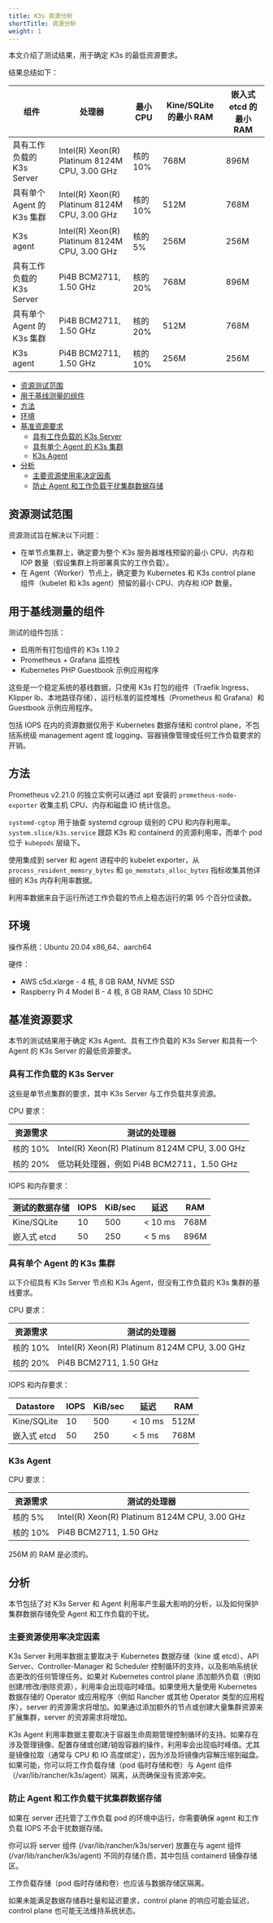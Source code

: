 ```yaml
---
title: K3s 资源分析
shortTitle: 资源分析
weight: 1
---
```


本文介绍了测试结果，用于确定 K3s 的最低资源要求。

结果总结如下：

| 组件 | 处理器 | 最小 CPU | Kine/SQLite 的最小 RAM | 嵌入式 etcd 的最小 RAM |
|------------|-----|----------|-------------------------|---------------------------|
| 具有工作负载的 K3s Server | Intel(R) Xeon(R) Platinum 8124M CPU, 3.00 GHz | 核的 10% | 768M | 896M |
| 具有单个 Agent 的 K3s 集群 | Intel(R) Xeon(R) Platinum 8124M CPU, 3.00 GHz | 核的 10% | 512M | 768M |
| K3s agent | Intel(R) Xeon(R) Platinum 8124M CPU, 3.00 GHz | 核的 5% | 256M | 256M |
| 具有工作负载的 K3s Server | Pi4B BCM2711, 1.50 GHz | 核的 20% | 768M | 896M |
| 具有单个 Agent 的 K3s 集群 | Pi4B BCM2711, 1.50 GHz | 核的 20% | 512M | 768M |
| K3s agent | Pi4B BCM2711, 1.50 GHz | 核的 10% | 256M | 256M |

- [资源测试范围](#资源测试范围)
- [用于基线测量的组件](#用于基线测量的组件)
- [方法](#方法)
- [环境](#环境)
- [基准资源要求](#基准资源要求)
   - [具有工作负载的 K3s Server](#具有工作负载的-k3s-server)
   - [具有单个 Agent 的 K3s 集群](#具有单个-agent-的-k3s-集群)
   - [K3s Agent](#k3s-agent)
- [分析](#分析)
   - [主要资源使用率决定因素](#主要资源使用率决定因素)
   - [防止 Agent 和工作负载干扰集群数据存储](#防止-agent-和工作负载干扰集群数据存储)

## 资源测试范围

资源测试旨在解决以下问题：

- 在单节点集群上，确定要为整个 K3s 服务器堆栈预留的最小 CPU、内存和 IOP 数量（假设集群上将部署真实的工作负载）。
- 在 Agent（Worker）节点上，确定要为 Kubernetes 和 K3s control plane 组件（kubelet 和 k3s agent）预留的最小 CPU、内存和 IOP 数量。

## 用于基线测量的组件

测试的组件包括：

* 启用所有打包组件的 K3s 1.19.2
* Prometheus + Grafana 监控栈
* Kubernetes PHP Guestbook 示例应用程序

这些是一个稳定系统的基线数据，只使用 K3s 打包的组件（Traefik Ingress、Klipper lb、本地路径存储），运行标准的监控堆栈（Prometheus 和 Grafana）和 Guestbook 示例应用程序。

包括 IOPS 在内的资源数据仅用于 Kubernetes 数据存储和 control plane，不包括系统级 management agent 或 logging、容器镜像管理或任何工作负载要求的开销。

## 方法

Prometheus v2.21.0 的独立实例可以通过 apt 安装的 `prometheus-node-exporter` 收集主机 CPU、内存和磁盘 IO 统计信息。

`systemd-cgtop` 用于抽查 systemd cgroup 级别的 CPU 和内存利用率。`system.slice/k3s.service` 跟踪 K3s 和 containerd 的资源利用率，而单个 pod 位于 `kubepods` 层级下。

使用集成到 server 和 agent 进程中的 kubelet exporter，从 `process_resident_memory_bytes` 和 `go_memstats_alloc_bytes` 指标收集其他详细的 K3s 内存利用率数据。

利用率数据来自于运行所述工作负载的节点上稳态运行的第 95 个百分位读数。

## 环境

操作系统：Ubuntu 20.04 x86_64、aarch64

硬件：

- AWS c5d.xlarge - 4 核, 8 GB RAM, NVME SSD
- Raspberry Pi 4 Model B - 4 核, 8 GB RAM, Class 10 SDHC

## 基准资源要求

本节的测试结果用于确定 K3s Agent、具有工作负载的 K3s Server 和具有一个 Agent 的 K3s Server 的最低资源要求。

### 具有工作负载的 K3s Server

这些是单节点集群的要求，其中 K3s Server 与工作负载共享资源。

CPU 要求：

| 资源需求 | 测试的处理器 |
|-----------|-----------------|
| 核的 10% | Intel(R) Xeon(R) Platinum 8124M CPU, 3.00 GHz |
| 核的 20% | 低功耗处理器，例如 Pi4B BCM2711，1.50 GHz |

IOPS 和内存要求：

| 测试的数据存储 | IOPS | KiB/sec | 延迟 | RAM |
|-----------|------|---------|---------|--------|
| Kine/SQLite | 10 | 500 | < 10 ms | 768M |
| 嵌入式 etcd | 50 | 250 | < 5 ms | 896M |

### 具有单个 Agent 的 K3s 集群

以下介绍具有 K3s Server 节点和 K3s Agent，但没有工作负载的 K3s 集群的基线要求。

CPU 要求：

| 资源需求 | 测试的处理器 |
|-----------|-----------------|
| 核的 10% | Intel(R) Xeon(R) Platinum 8124M CPU, 3.00 GHz |
| 核的 20% | Pi4B BCM2711, 1.50 GHz |

IOPS 和内存要求：

| Datastore | IOPS | KiB/sec | 延迟 | RAM |
|-----------|------|---------|---------|--------|
| Kine/SQLite | 10 | 500 | < 10 ms | 512M |
| 嵌入式 etcd | 50 | 250 | < 5 ms | 768M |

### K3s Agent

CPU 要求：

| 资源需求 | 测试的处理器 |
|-----------|-----------------|
| 核的 5% | Intel(R) Xeon(R) Platinum 8124M CPU, 3.00 GHz |
| 核的 10% | Pi4B BCM2711, 1.50 GHz |

256M 的 RAM 是必须的。

## 分析

本节包括了对 K3s Server 和 Agent 利用率产生最大影响的分析，以及如何保护集群数据存储免受 Agent 和工作负载的干扰。

### 主要资源使用率决定因素

K3s Server 利用率数据主要取决于 Kubernetes 数据存储（kine 或 etcd）、API Server、Controller-Manager 和 Scheduler 控制循环的支持，以及影响系统状态更改的任何管理任务。如果对 Kubernetes control plane 添加额外负载（例如创建/修改/删除资源），利用率会出现临时峰值。如果使用大量使用 Kubernetes 数据存储的 Operator 或应用程序（例如 Rancher 或其他 Operator 类型的应用程序），server 的资源需求将增加。如果通过添加额外的节点或创建大量集群资源来扩展集群，server 的资源需求将增加。

K3s Agent 利用率数据主要取决于容器生命周期管理控制循环的支持。如果存在涉及管理镜像、配置存储或创建/销毁容器的操作，利用率会出现临时峰值。尤其是镜像拉取（通常与 CPU 和 IO 高度绑定），因为涉及将镜像内容解压缩到磁盘。如果可能，你可以将工作负载存储（pod 临时存储和卷）与 Agent 组件（/var/lib/rancher/k3s/agent）隔离，从而确保没有资源冲突。

### 防止 Agent 和工作负载干扰集群数据存储

如果在 server 还托管了工作负载 pod 的环境中运行，你需要确保 agent 和工作负载 IOPS 不会干扰数据存储。

你可以将 server 组件 (/var/lib/rancher/k3s/server) 放置在与 agent 组件 (/var/lib/rancher/k3s/agent) 不同的存储介质，其中包括 containerd 镜像存储区。

工作负载存储（pod 临时存储和卷）也应该与数据存储区隔离。

如果未能满足数据存储吞吐量和延迟要求，control plane 的响应可能会延迟，control plane 也可能无法维持系统状态。